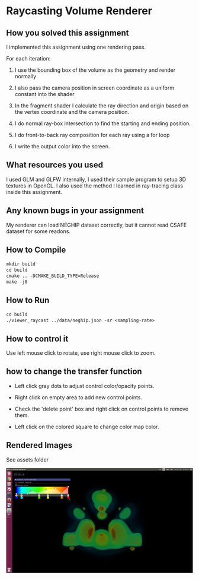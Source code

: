 # Raycasting Volume Renderer #

## How you solved this assignment ##

I implemented this assignment using one rendering pass.

For each iteration:

1. I use the bounding box of the volume as the geometry and render normally

2. I also pass the camera position in screen coordinate as a uniform constant into the shader

3. In the fragment shader I calculate the ray direction and origin based on the vertex
coordinate and the camera position.

4. I do normal ray-box intersection to find the starting and ending position.

5. I do front-to-back ray composition for each ray using a for loop

6. I write the output color into the screen.


## What resources you used ##

I used GLM and GLFW internally, I used their sample program to setup 3D textures in
OpenGL. I also used the method I learned in ray-tracing class inside this assignment.

## Any known bugs in your assignment ##

My renderer can load NEGHIP dataset correctly, but it cannot read CSAFE dataset
for some readons.

## How to Compile ##

```
mkdir build
cd build
cmake .. -DCMAKE_BUILD_TYPE=Release
make -j8
```

## How to Run ##

```
cd build
./viewer_raycast ../data/neghip.json -sr <sampling-rate>
```

## How to control it ##

Use left mouse click to rotate, use right mouse click to zoom.

## how to change the transfer function ##

* Left click gray dots to adjust control color/opacity points.

* Right click on empty area to add new control points.

* Check the 'delete point' box and right click on control points to remove them.

* Left click on the colored square to change color map color.

## Rendered Images ##

See assets folder

![alt text](assets/neghip.png "Neghip")
